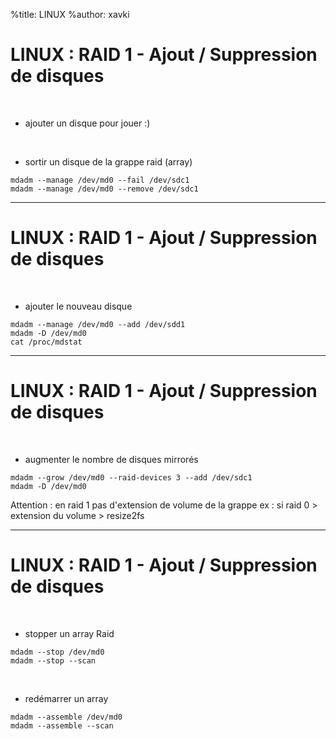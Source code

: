 %title: LINUX
%author: xavki


# LINUX : RAID 1 - Ajout / Suppression de disques


<br>

* ajouter un disque pour jouer :)

<br>

* sortir un disque de la grappe raid (array)

```
mdadm --manage /dev/md0 --fail /dev/sdc1
mdadm --manage /dev/md0 --remove /dev/sdc1
```

-------------------------------------------------------------------

# LINUX : RAID 1 - Ajout / Suppression de disques


<br>

* ajouter le nouveau disque

```
mdadm --manage /dev/md0 --add /dev/sdd1
mdadm -D /dev/md0
cat /proc/mdstat
```

-------------------------------------------------------------------

# LINUX : RAID 1 - Ajout / Suppression de disques

<br>

* augmenter le nombre de disques mirrorés

```
mdadm --grow /dev/md0 --raid-devices 3 --add /dev/sdc1
mdadm -D /dev/md0
```

Attention : en raid 1 pas d'extension de volume de la grappe
	ex : si raid 0 > extension du volume > resize2fs

-------------------------------------------------------------------

# LINUX : RAID 1 - Ajout / Suppression de disques

<br>

* stopper un array Raid

```
mdadm --stop /dev/md0
mdadm --stop --scan
```

<br>

* redémarrer un array

```
mdadm --assemble /dev/md0
mdadm --assemble --scan
```

